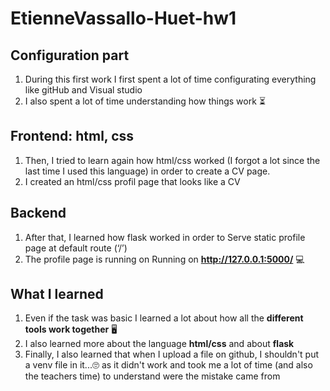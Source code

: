 # EtienneVassallo-Huet-hw1

## Configuration part
1. During this first work I first spent a lot of time configurating everything like gitHub and Visual studio
2. I also spent a lot of time understanding how things work ⏳

## Frontend: html, css
1. Then, I tried to learn again how html/css worked (I forgot a lot since the last time I used this language) in order to create a CV page.
2. I created an html/css profil page that looks like a CV

## Backend
1. After that, I learned how flask worked in order to Serve static profile page at default route (‘/’)
2. The profile page is running on  Running on **http://127.0.0.1:5000/** 💻

## What I learned
1. Even if the task was basic I learned a lot about how all the **different tools work together** 🖥
2. I also learned more about the language **html/css** and about **flask**
3. Finally, I also learned that when I upload a file on github, I shouldn't put a venv file in it...🙄 as it didn't work and took me 
a lot of time (and also the teachers time) to understand were the mistake came from
